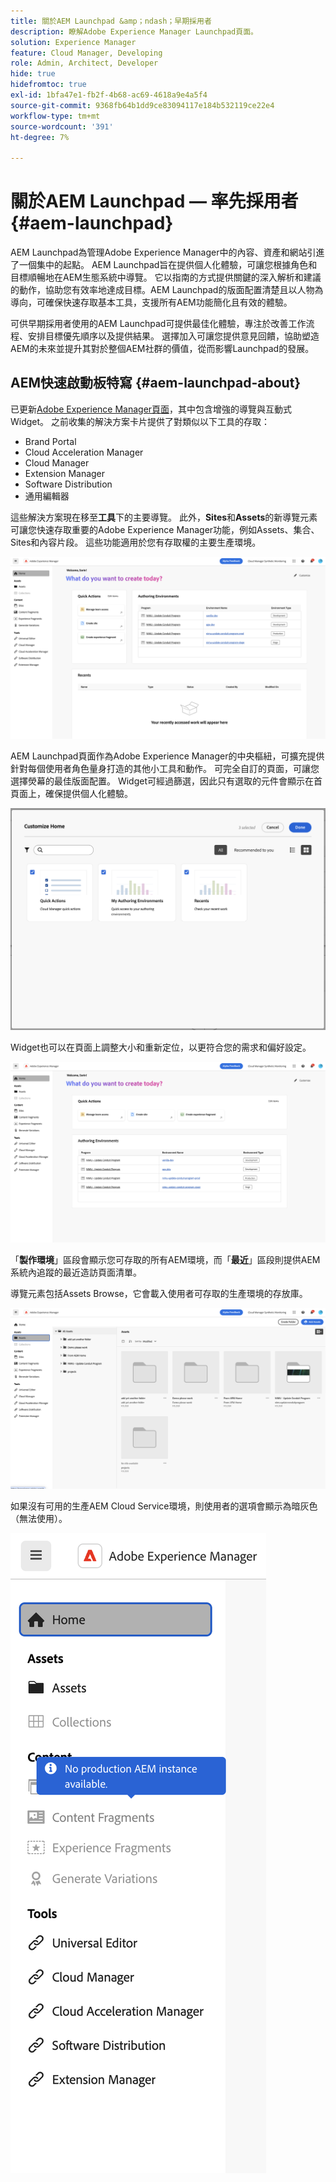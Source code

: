 ```yaml
---
title: 關於AEM Launchpad &amp；ndash；早期採用者
description: 瞭解Adobe Experience Manager Launchpad頁面。
solution: Experience Manager
feature: Cloud Manager, Developing
role: Admin, Architect, Developer
hide: true
hidefromtoc: true
exl-id: 1bfa47e1-fb2f-4b68-ac69-4618a9e4a5f4
source-git-commit: 9368fb64b1dd9ce83094117e184b532119ce22e4
workflow-type: tm+mt
source-wordcount: '391'
ht-degree: 7%

---
```


# 關於AEM Launchpad — 率先採用者 {#aem-launchpad}

AEM Launchpad為管理Adobe Experience Manager中的內容、資產和網站引進了一個集中的起點。 AEM Launchpad旨在提供個人化體驗，可讓您根據角色和目標順暢地在AEM生態系統中導覽。 它以指南的方式提供關鍵的深入解析和建議的動作，協助您有效率地達成目標。AEM Launchpad的版面配置清楚且以人物為導向，可確保快速存取基本工具，支援所有AEM功能簡化且有效的體驗。

可供早期採用者使用的AEM Launchpad可提供最佳化體驗，專注於改善工作流程、安排目標優先順序以及提供結果。 選擇加入可讓您提供意見回饋，協助塑造AEM的未來並提升其對於整個AEM社群的價值，從而影響Launchpad的發展。

## AEM快速啟動板特寫 {#aem-launchpad-about}

已更新[Adobe Experience Manager頁面](https://experience.adobe.com/#/experiencemanager)，其中包含增強的導覽與互動式Widget。 之前收集的解決方案卡片提供了對類似以下工具的存取：

* Brand Portal
* Cloud Acceleration Manager
* Cloud Manager
* Extension Manager
* Software Distribution
* 通用編輯器

這些解決方案現在移至&#x200B;**工具**&#x200B;下的主要導覽。 此外，**Sites**&#x200B;和&#x200B;**Assets**&#x200B;的新導覽元素可讓您快速存取重要的Adobe Experience Manager功能，例如Assets、集合、Sites和內容片段。 這些功能適用於您有存取權的主要生產環境。

![AEM Launchpad環境](/help/implementing/cloud-manager/assets/aem-launchpad-author-environments.png)

AEM Launchpad頁面作為Adobe Experience Manager的中央樞紐，可擴充提供針對每個使用者角色量身打造的其他小工具和動作。 可完全自訂的頁面，可讓您選擇熒幕的最佳版面配置。 Widget可經過篩選，因此只有選取的元件會顯示在首頁面上，確保提供個人化體驗。

![自訂AEM Launchpad](/help/implementing/cloud-manager/assets/aem-launchpad-custom.png)

Widget也可以在頁面上調整大小和重新定位，以更符合您的需求和偏好設定。

![AEM Launchpad Widget](/help/implementing/cloud-manager/assets/aem-launchpad-widgets.png)

「**製作環境**」區段會顯示您可存取的所有AEM環境，而「**最近**」區段則提供AEM系統內追蹤的最近造訪頁面清單。

導覽元素包括Assets Browse，它會載入使用者可存取的生產環境的存放庫。

![AEM Launchpad導覽元素](/help/implementing/cloud-manager/assets/aem-launchpad-navigation.png)

如果沒有可用的生產AEM Cloud Service環境，則使用者的選項會顯示為暗灰色（無法使用）。

![無生產環境的AEM Launchpad](/help/implementing/cloud-manager/assets/aem-launchpad-no-prod-environs.png)



